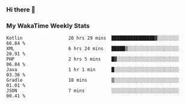 ### Hi there 👋

<!--
**royschrauwen/royschrauwen** is a ✨ _special_ ✨ repository because its `README.md` (this file) appears on your GitHub profile.

Here are some ideas to get you started:

- 🔭 I’m currently working on ...
- 🌱 I’m currently learning ...
- 👯 I’m looking to collaborate on ...
- 🤔 I’m looking for help with ...
- 💬 Ask me about ...
- 📫 How to reach me: ...
- 😄 Pronouns: ...
- ⚡ Fun fact: ...
-->


### My WakaTime Weekly Stats
<!--START_SECTION:waka-->

```text
Kotlin                 20 hrs 29 mins  ████████████████▓░░░░░░░░   66.84 %
XML                    6 hrs 24 mins   █████▒░░░░░░░░░░░░░░░░░░░   20.91 %
PHP                    2 hrs 5 mins    █▓░░░░░░░░░░░░░░░░░░░░░░░   06.84 %
Java                   1 hr 1 min      █░░░░░░░░░░░░░░░░░░░░░░░░   03.36 %
Gradle                 18 mins         ▒░░░░░░░░░░░░░░░░░░░░░░░░   01.01 %
JSON                   7 mins          ░░░░░░░░░░░░░░░░░░░░░░░░░   00.41 %
```

<!--END_SECTION:waka-->
